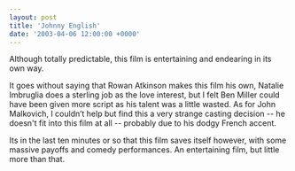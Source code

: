 ```yaml
---
layout: post
title: 'Johnny English'
date: '2003-04-06 12:00:00 +0000'
---
```

Although totally predictable, this film is entertaining and endearing in its own way.

It goes without saying that Rowan Atkinson makes this film his own, Natalie Imbruglia does a sterling job as the love interest, but I felt Ben Miller could have been given more script as his talent was a little wasted. As for John Malkovich, I couldn’t help but find this a very strange casting decision -- he doesn't fit into this film at all -- probably due to his dodgy French accent.

Its in the last ten minutes or so that this film saves itself however, with some massive payoffs and comedy performances. An entertaining film, but little more than that.
